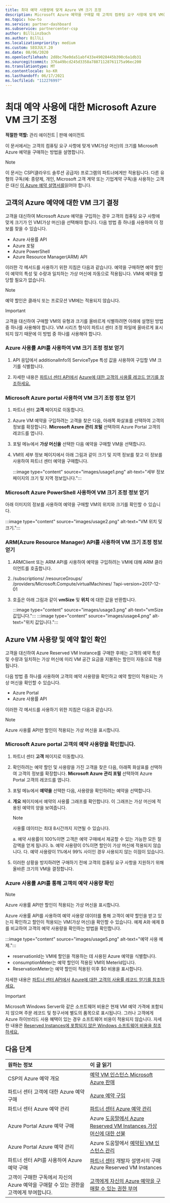 ```yaml
---
title: 최대 예약 사용량에 맞게 Azure VM 크기 조정
description: Microsoft Azure 예약을 구매할 때 고객의 컴퓨팅 요구 사항에 맞게 VM(가상 머신)의 크기를 정하는 방법을 알아봅니다.
ms.topic: how-to
ms.service: partner-dashboard
ms.subservice: partnercenter-csp
author: BillLinzbach
ms.author: BillLi
ms.localizationpriority: medium
ms.custom: SEOJULY.20
ms.date: 08/06/2020
ms.openlocfilehash: 2d8bc76e0da51abf433e49028445b398c6a1db31
ms.sourcegitcommit: 376a49bcd245d3358a78871128761175a96ec200
ms.translationtype: MT
ms.contentlocale: ko-KR
ms.lasthandoff: 06/17/2021
ms.locfileid: "112276997"
---
```

# <a name="microsoft-azure-vm-sizing-for-maximum-reservation-usage"></a>최대 예약 사용에 대한 Microsoft Azure VM 크기 조정

**적절한 역할:** 관리 에이전트 | 판매 에이전트

이 문서에서는 고객의 컴퓨팅 요구 사항에 맞게 VM(가상 머신)의 크기를 Microsoft Azure 예약을 구매하는 방법을 설명합니다.
 
> [!NOTE]
> 이 문서는 CSP(클라우드 솔루션 공급자) 프로그램의 파트너에게만 적용됩니다. 다른 유형의 구독(예: 종량제, 개인, Microsoft 고객 계약 또는 기업계약 구독)을 사용하는 고객은 대신 [이 Azure 예약 설명서를](/azure/cost-management-billing/reservations)읽어야 합니다.

## <a name="determine-the-vm-size-for-a-customers-azure-reservation"></a>고객의 Azure 예약에 대한 VM 크기 결정

고객을 대신하여 Microsoft Azure 예약을 구입하는 경우 고객의 컴퓨팅 요구 사항에 맞게 크기가 인 VM(가상 머신)을 선택해야 합니다. 다음 방법 중 하나를 사용하여 이 정보를 찾을 수 있습니다.

- Azure 사용률 API
- Azure 포털
- Azure PowerShell
- Azure Resource Manager(ARM) API

이러한 각 메서드를 사용하기 위한 지침은 다음과 같습니다. 예약을 구매하면 예약 할인이 예약의 특성 및 수량과 일치하는 가상 머신에 자동으로 적용됩니다. VM에 예약을 할당할 필요가 없습니다.

>[!NOTE]
>예약 할인은 클래식 또는 프로모션 VM에는 적용되지 않습니다.

>[!IMPORTANT]
>고객을 대신하여 구매할 VM의 유형과 크기를 올바르게 식별하려면 아래에 설명된 방법 중 하나를 사용해야 합니다. VM 시리즈 형식이 파트너 센터 조정 파일에 올바르게 표시되지 않기 때문에 이 방법 중 하나를 사용해야 합니다.

### <a name="get-vm-sizing-information-using-the-azure-utilization-api"></a>Azure 사용률 API를 사용하여 VM 크기 조정 정보 얻기

1. API 응답에서 additionalInfo의 ServiceType 특성 값을 사용하여 구입할 VM 크기를 식별합니다.

2. 자세한 내용은 [파트너 센터 API에서](/partner-center/develop/) [Azure에 대한 고객의 사용률 레코드 얻기를 참조하세요.](/partner-center/develop/get-a-customer-s-utilization-record-for-azure)

### <a name="get-vm-sizing-information-using-the-microsoft-azure-portal"></a>Microsoft Azure portal 사용하여 VM 크기 조정 정보 얻기

1. 파트너 센터 **고객** 페이지로 이동합니다.

2. Azure VM 예약을 구입하려는 고객을 찾은 다음, 아래쪽 화살표를 선택하여 고객의 정보를 확장합니다. **Microsoft Azure 관리 포털** 선택하여 Azure Portal 고객의 레코드를 엽니다.

3. 포털 메뉴에서 **가상 머신을** 선택한 다음 예약을 구매할 VM을 선택합니다.

4. VM의 세부 정보 페이지에서 아래 그림과 같이 크기 및 지역 정보를 찾고 이 정보를 사용하여 파트너 센터 예약을 구매합니다.  

   :::image type="content" source="images/usage1.png" alt-text="세부 정보 페이지의 크기 및 지역 정보입니다.":::

### <a name="get-vm-sizing-information-using-microsoft-azure-powershell"></a>Microsoft Azure PowerShell 사용하여 VM 크기 조정 정보 얻기

아래 이미지의 정보를 사용하여 예약을 구매할 VM의 위치와 크기를 확인할 수 있습니다. 

:::image type="content" source="images/usage2.png" alt-text="VM 위치 및 크기.":::

### <a name="get-vm-sizing-information-using-the-azure-resource-manager-arm-api"></a>ARM(Azure Resource Manager) API를 사용하여 VM 크기 조정 정보 얻기

1. ARMClient 또는 ARM API를 사용하여 예약을 구입하려는 VM에 대해 ARM 클라이언트를 호출합니다.

2. /subscriptions/ <Subscription ID> /resourceGroups/ <Resource group name> /providers/Microsoft.Compute/virtualMachines/ <VM Instance Name> ?api-version=2017-12-01

3. 호출은 아래 그림과 같이 **vmSize** 및 **위치** 에 대한 값을 반환합니다.

    :::image type="content" source="images/usage3.png" alt-text="vmSize 값입니다.":::
    :::image type="content" source="images/usage4.png" alt-text="위치 값입니다.":::

## <a name="verify-azure-vm-usage-and-reservation-discount"></a>Azure VM 사용량 및 예약 할인 확인

고객을 대신하여 Azure Reserved VM Instance를 구매한 후에는 고객의 예약 특성 및 수량과 일치하는 가상 머신에 미리 VM 공간 요금을 지불하는 할인이 자동으로 적용됩니다.

다음 방법 중 하나를 사용하여 고객의 예약 사용량을 확인하고 예약 할인이 적용되는 가상 머신을 확인할 수 있습니다.

- Azure Portal
- Azure 사용률 API

이러한 각 메서드를 사용하기 위한 지침은 다음과 같습니다.

>[!NOTE]
>Azure 사용률 API만 할인이 적용되는 가상 머신을 표시합니다.  

### <a name="verify-the-customers-reservation-usage-in-the-microsoft-azure-portal"></a>Microsoft Azure portal 고객의 예약 사용량을 확인합니다.

1. 파트너 센터 **고객** 페이지로 이동합니다.

2. 확인하려는 예약 할인 및 사용량을 가진 고객을 찾은 다음, 아래쪽 화살표를 선택하여 고객의 정보를 확장합니다. **Microsoft Azure 관리 포털** 선택하여 Azure Portal 고객의 레코드를 엽니다.
3. 포털 메뉴에서 **예약을** 선택한 다음, 사용량을 확인하려는 예약을 선택합니다.
4. **개요** 페이지에서 예약의 사용률 그래프를 확인합니다. 이 그래프는 가상 머신에 적용된 예약의 양을 보여줍니다.

    >[!NOTE]
    >사용률 데이터는 최대 8시간까지 지연될 수 있습니다.

    a. 예약 사용률이 100%이면 고객은 예약 구매에서 제공할 수 있는 가능한 모든 절감액을 얻게 됩니다.
    b. 예약 사용량이 0%이면 할인이 가상 머신에 적용되지 않습니다.
    다. 예약 사용량이 1%에서 99% 사이인 경우 사용되지 않는 이점이 있습니다.

5. 이러한 상황을 방지하려면 구매하기 전에 고객의 컴퓨팅 요구 사항을 지원하기 위해 올바른 크기의 VM을 결정합니다.

### <a name="verify-the-customers-reservation-usage-with-the-azure-utilization-api"></a>Azure 사용률 API를 통해 고객의 예약 사용량 확인

>[!NOTE]
>Azure 사용률 API만 할인이 적용되는 가상 머신을 표시합니다.  

Azure 사용률 API를 사용하여 예약 사용량 데이터를 통해 고객이 예약 할인을 받고 있는지 확인하고 할인이 적용되는 VM(가상 머신)을 확인할 수 있습니다. 예제 A와 예제 B를 비교하여 고객의 예약 사용량을 확인하는 방법을 확인합니다.

:::image type="content" source="images/usage5.png" alt-text="예약 사용 예제.":::

- reservationId는 VM에 할인을 적용하는 데 사용된 Azure 예약을 식별합니다.
- consumptionMeter는 예약 할인이 적용된 VM의 MeterId입니다.
- ReservationMeter는 예약 할인이 적용된 이후 $0 비용을 표시합니다.

자세한 내용은 [파트너 센터 API에서](/partner-center/develop/) [Azure에 대한 고객의 사용률 레코드 얻기를 참조하세요.](/partner-center/develop/get-a-customer-s-utilization-record-for-azure)

>[!IMPORTANT]
>Microsoft Windows Server와 같은 소프트웨어 비용은 현재 VM 예약 가격에 포함되지 않으며 주문 레코드 및 청구서에 별도의 품목으로 표시됩니다. 그러나 고객에게 Azure 하이브리드 사용 혜택이 있는 경우 소프트웨어 비용이 적용되지 않습니다. 자세한 내용은 [Reserved Instances에 포함되지 않은 Windows 소프트웨어 비용을 참조하세요.](/azure/billing/billing-reserved-instance-windows-software-costs)  

## <a name="next-steps"></a>다음 단계

|**원하는 정보**   |**이 글 읽기**    |
|:-----------------------------|:-----------------|
|CSP의 Azure 예약 개요  | [예약 VM 인스턴스 Microsoft Azure 판매](azure-reservations.md)
|파트너 센터 고객에 대한 Azure 예약 구매   | [Azure 예약 구입](azure-reservations-buying.md)
|파트너 센터 Azure 예약 관리 | [파트너 센터 Azure 예약 관리](azure-reservations-manage.md)
|Azure Portal Azure 예약 구매 | Azure [도움말에서 Azure Reserved VM Instances 가상 머신에 대한 선불](/azure/virtual-machines/windows/prepay-reserved-vm-instances) |
|Azure Portal Azure 예약 관리   | Azure 도움말에서 [예약된 VM 인스턴스 관리](/azure/billing/billing-manage-reserved-vm-instance)  |
|파트너 센터 API를 사용하여 Azure 예약 구매 | [파트너 센터](/partner-center/develop/purchase-azure-reservations) 개발자 설명서의 구매 Azure Reserved VM Instances   |
|고객이 구매한 구독에서 자신의 Azure 예약을 구매할 수 있는 권한을 고객에게 부여합니다. | [고객에게 자신의 Azure 예약을 구매할 수 있는 권한 부여](give-customers-permission.md)   |